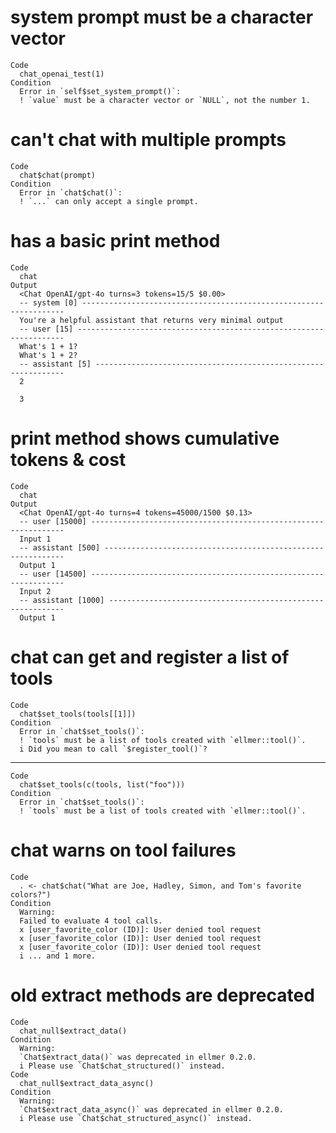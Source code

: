 # system prompt must be a character vector

    Code
      chat_openai_test(1)
    Condition
      Error in `self$set_system_prompt()`:
      ! `value` must be a character vector or `NULL`, not the number 1.

# can't chat with multiple prompts

    Code
      chat$chat(prompt)
    Condition
      Error in `chat$chat()`:
      ! `...` can only accept a single prompt.

# has a basic print method

    Code
      chat
    Output
      <Chat OpenAI/gpt-4o turns=3 tokens=15/5 $0.00>
      -- system [0] ------------------------------------------------------------------
      You're a helpful assistant that returns very minimal output
      -- user [15] -------------------------------------------------------------------
      What's 1 + 1?
      What's 1 + 2?
      -- assistant [5] ---------------------------------------------------------------
      2
      
      3

# print method shows cumulative tokens & cost

    Code
      chat
    Output
      <Chat OpenAI/gpt-4o turns=4 tokens=45000/1500 $0.13>
      -- user [15000] ----------------------------------------------------------------
      Input 1
      -- assistant [500] -------------------------------------------------------------
      Output 1
      -- user [14500] ----------------------------------------------------------------
      Input 2
      -- assistant [1000] ------------------------------------------------------------
      Output 1

# chat can get and register a list of tools

    Code
      chat$set_tools(tools[[1]])
    Condition
      Error in `chat$set_tools()`:
      ! `tools` must be a list of tools created with `ellmer::tool()`.
      i Did you mean to call `$register_tool()`?

---

    Code
      chat$set_tools(c(tools, list("foo")))
    Condition
      Error in `chat$set_tools()`:
      ! `tools` must be a list of tools created with `ellmer::tool()`.

# chat warns on tool failures

    Code
      . <- chat$chat("What are Joe, Hadley, Simon, and Tom's favorite colors?")
    Condition
      Warning:
      Failed to evaluate 4 tool calls.
      x [user_favorite_color (ID)]: User denied tool request
      x [user_favorite_color (ID)]: User denied tool request
      x [user_favorite_color (ID)]: User denied tool request
      i ... and 1 more.

# old extract methods are deprecated

    Code
      chat_null$extract_data()
    Condition
      Warning:
      `Chat$extract_data()` was deprecated in ellmer 0.2.0.
      i Please use `Chat$chat_structured()` instead.
    Code
      chat_null$extract_data_async()
    Condition
      Warning:
      `Chat$extract_data_async()` was deprecated in ellmer 0.2.0.
      i Please use `Chat$chat_structured_async()` instead.

